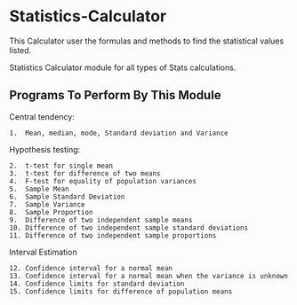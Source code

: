 # Statistics-Calculator
This Calculator user the formulas and methods to find the statistical values listed.

Statistics Calculator module for all types of Stats calculations.

## Programs To Perform By This Module
  Central tendency: 

    1.	Mean, median, mode, Standard deviation and Variance
    
  Hypothesis testing:
  
    2.	t-test for single mean    
    3.	t-test for difference of two means    
    4.	F-test for equality of population variances
    5.	Sample Mean
    6.	Sample Standard Deviation
    7.	Sample Variance
    8.	Sample Proportion
    9.	Difference of two independent sample means
    10.	Difference of two independent sample standard deviations
    11.	Difference of two independent sample proportions
    
  Interval Estimation
  
    12.	Confidence interval for a normal mean
    13.	Confidence interval for a normal mean when the variance is unknown
    14.	Confidence limits for standard deviation
    15.	Confidence limits for difference of population means
